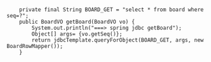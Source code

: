 <pre>
<code>

    private final String BOARD_GET = "select * from board where seq=?";
    public BoardVO getBoard(BoardVO vo) {
		System.out.println("===> spring jdbc getBoard");
		Object[] args= {vo.getSeq()};
		return jdbcTemplate.queryForObject(BOARD_GET, args, new BoardRowMapper());
	}

</code>
</pre>
